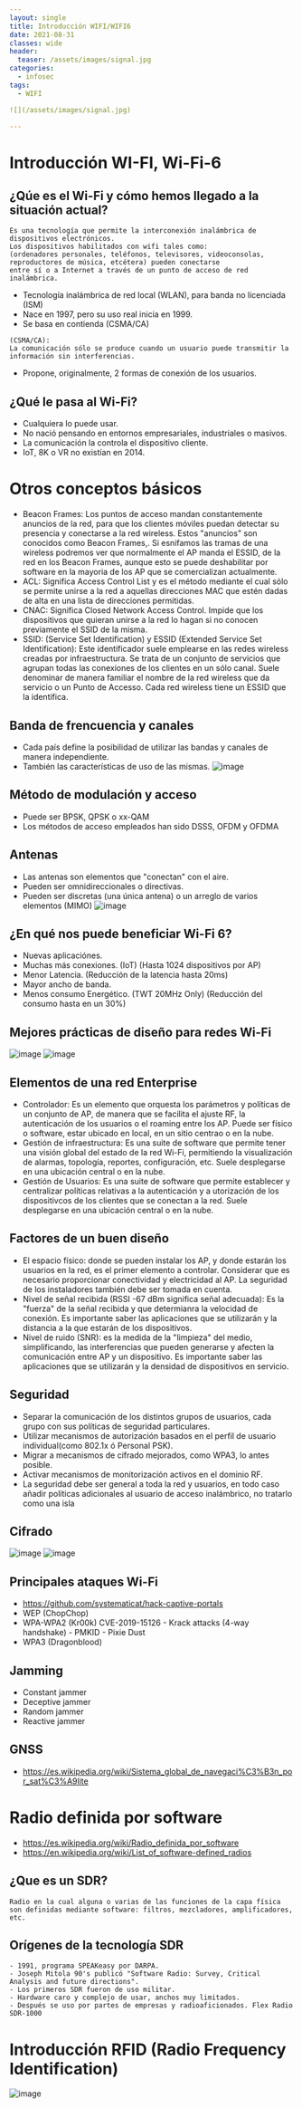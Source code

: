 ```yaml
---
layout: single
title: Introducción WIFI/WIFI6
date: 2021-08-31
classes: wide
header:
  teaser: /assets/images/signal.jpg
categories:
  - infosec
tags:
  - WIFI

![](/assets/images/signal.jpg)

---
```




# Introducción WI-FI, Wi-Fi-6
## ¿Qúe es el Wi-Fi y cómo hemos llegado a la situación actual?
```
Es una tecnología que permite la interconexión inalámbrica de dispositivos electrónicos. 
Los dispositivos habilitados con wifi tales como:
(ordenadores personales, teléfonos, televisores, videoconsolas, reproductores de música, etcétera) pueden conectarse 
entre sí o a Internet a través de un punto de acceso de red inalámbrica.
```
* Tecnología inalámbrica de red local (WLAN), para banda no licenciada (ISM)
* Nace en 1997, pero su uso real inicia en 1999.
* Se basa en contienda (CSMA/CA)
```
(CSMA/CA):
La comunicación sólo se produce cuando un usuario puede transmitir la información sin interferencias.
```
* Propone, originalmente, 2 formas de conexión de los usuarios.
## ¿Qué le pasa al Wi-Fi? 
* Cualquiera lo puede usar.
* No nació pensando en entornos empresariales, industriales o masivos.
* La comunicación la controla el dispositivo cliente.
* IoT, 8K o VR no existían en 2014.
# Otros conceptos básicos
* Beacon Frames: Los puntos de acceso mandan constantemente anuncios de la red, para que los clientes móviles puedan detectar su presencia y conectarse a la red wireless. Estos "anuncios" son conocidos como Beacon Frames,. Si esnifamos las tramas de una wireless podremos ver que normalmente el AP manda el ESSID, de la red en los Beacon Frames, aunque esto se puede deshabilitar por software en la mayoria de los AP que se comercializan actualmente.
* ACL: Significa Access Control List y es el método mediante el cual sólo se permite unirse a la red a aquellas direcciones MAC que estén dadas de alta en una lista de direcciones permitidas.
* CNAC: Significa Closed Network Access Control. Impide que los dispositivos que quieran unirse a la red lo hagan si no conocen previamente el SSID de la misma.
* SSID: (Service Set Identification) y ESSID (Extended Service Set Identification): Este identificador suele emplearse en las redes wireless creadas por infraestructura. Se trata de un conjunto de servicios que agrupan todas las conexiones de los clientes en un sólo canal. Suele denominar de manera familiar el nombre de la red wireless que da servicio o un Punto de Accesso. Cada red wireless tiene un ESSID que la identifica.
## Banda de frencuencia y canales
- Cada país define la posibilidad de utilizar las bandas y canales de manera independiente.
- También las características de uso de las mismas.
![image](https://user-images.githubusercontent.com/64669644/88854922-5f563f00-d1f2-11ea-801a-86166e7aa082.png)
## Método de modulación y acceso
- Puede ser BPSK, QPSK o xx-QAM
- Los métodos de acceso empleados han sido DSSS, OFDM y OFDMA
## Antenas
* Las antenas son elementos que "conectan" con el aire.
* Pueden ser omnidireccionales o directivas.
* Pueden ser discretas (una única antena) o un arreglo de varios elementos (MIMO)
![image](https://user-images.githubusercontent.com/64669644/88858305-15705780-d1f8-11ea-8b27-27b2da276411.png)
## ¿En qué nos puede beneficiar Wi-Fi 6?
* Nuevas aplicaciónes.
* Muchas más conexiones. (IoT) (Hasta 1024 dispositivos por AP)
* Menor Latencia. (Reducción de la latencia hasta 20ms)
* Mayor ancho de banda.
* Menos consumo Energético. (TWT 20MHz Only) (Reducción del consumo hasta en un 30%)
## Mejores prácticas de diseño para redes Wi-Fi
![image](https://user-images.githubusercontent.com/64669644/88859410-fa9ee280-d1f9-11ea-9e86-7c42073750fd.png)
![image](https://user-images.githubusercontent.com/64669644/88859440-08ecfe80-d1fa-11ea-95e0-73307a98fd93.png)

## Elementos de una red Enterprise
* Controlador: Es un elemento que orquesta los parámetros y políticas de un conjunto de AP, de manera que se facilita el ajuste RF, la autenticación de los usuarios o el roaming entre los AP. Puede ser físico o software, estar ubicado en local, en un sitio centrao o en la nube.
* Gestión de infraestructura: Es una suite de software que permite tener una visión global del estado de la red Wi-Fi, permitiendo la visualización de alarmas, topología, reportes, configuración, etc. Suele desplegarse en una ubicación central o en la nube.
* Gestión de Usuarios: Es una suite de software que permite establecer y centralizar políticas relativas a la autenticación y a utorización de los dispositivcos de los clientes que se conectan a la red. Suele desplegarse en una ubicación central o en la nube.
## Factores de un buen diseño
* El espacio físico: donde se pueden instalar los AP, y donde estarán los usuarios en la red, es el primer elemento a controlar. Considerar que es necesario proporcionar conectividad y electricidad al AP. La seguridad de los instaladores también debe ser tomada en cuenta.
* Nivel de señal recibida (RSSI -67 dBm significa señal adecuada): Es la "fuerza" de la señal recibida y que determianra la velocidad de conexión. Es importante saber las aplicaciones que se utilizarán y la distancia a la que estarán de los dispositivos.
* Nivel de ruido (SNR): es la medida de la "limpieza" del medio, simplificando, las interferencias que pueden generarse y afecten la comunicación entre AP y un dispositivo. Es importante saber las aplicaciones que se utilizarán y la densidad de dispositivos en servicio.
## Seguridad
* Separar la comunicación de los distintos grupos de usuarios, cada grupo con sus políticas de seguridad particulares.
* Utilizar mecanismos de autorización basados en el perfil de usuario individual(como 802.1x ó Personal PSK).
* Migrar a mecanismos de cifrado mejorados, como WPA3, lo antes posible.
* Activar mecanismos de monitorización activos en el dominio RF.
* La seguridad debe ser general a toda la red y usuarios, en todo caso añadir políticas adicionales al usuario de acceso inalámbrico, no tratarlo como una isla
## Cifrado
![image](https://user-images.githubusercontent.com/64669644/88910750-31f2ab00-d25d-11ea-8c73-16f140a084bd.png)
![image](https://user-images.githubusercontent.com/64669644/88910787-4040c700-d25d-11ea-8452-6362d6a850a0.png)
## Principales ataques Wi-Fi
* https://github.com/systematicat/hack-captive-portals
* WEP (ChopChop)
* WPA-WPA2 (Kr00k) CVE-2019-15126 - Krack attacks (4-way handshake) - PMKID - Pixie Dust
* WPA3 (Dragonblood)
## Jamming
* Constant jammer
* Deceptive jammer
* Random jammer
* Reactive jammer
## GNSS
* https://es.wikipedia.org/wiki/Sistema_global_de_navegaci%C3%B3n_por_sat%C3%A9lite

# Radio definida por software
- https://es.wikipedia.org/wiki/Radio_definida_por_software
- https://en.wikipedia.org/wiki/List_of_software-defined_radios
## ¿Que es un SDR?
```
Radio en la cual alguna o varias de las funciones de la capa física
son definidas mediante software: filtros, mezcladores, amplificadores, etc.
```
## Orígenes de la tecnología SDR
```
- 1991, programa SPEAKeasy por DARPA.
- Joseph Mitola 90's publicó "Software Radio: Survey, Critical Analysis and future directions".
- Los primeros SDR fueron de uso militar.
- Hardware caro y complejo de usar, anchos muy limitados.
- Después se uso por partes de empresas y radioaficionados. Flex Radio SDR-1000
```
# Introducción RFID (Radio Frequency Identification)
![image](https://user-images.githubusercontent.com/64669644/89021035-2916dd80-d320-11ea-8a83-5111ad40cf51.png)
